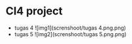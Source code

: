 # CI4 project
- tugas 4
![img1](screnshoot/tugas 4.png.png)
- tugas 5
![img2](screnshoot/tugas 5.png.png)
